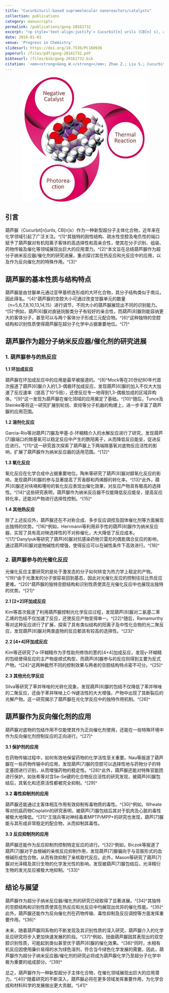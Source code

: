 ```yaml
---
title: "Cucurbituril-based supramolecular nanoreactors/catalysts"
collection: publications
category: manuscripts
permalink: /publications/gong-20161732
excerpt: "<p style='text-align:justify'> Cucurbit[n] urils (CB[n] s), as a kind of rapidly developing supramolecular hosts, have been attracting more and more attentions. With their rigid structures, hydrophobic cavities and electronegative carbonyl groups on the portals, CB[n] s show their unique recognition properties——high selectivity and high binding affinity toward organic cations. In the past decade, CB[n] s have been utilized not only in basic recognition research but also in the construction of complicated three-dimensional materials and even in drug delivery systems. Besides, CB[n] s have been creatively used to control the reaction process and have obtained numerous successes. Herein, this review mainly describes the use of cucurbiturils as supramolecular nanoreactors/catalysts to accelerate or control the reaction process in thermal reactions as well as photoreactions. Moreover, the inhibition effect on guest's activity caused by the encapsulation inside cucurbiturils is also discussed.</p><img src='/images/GA/gong-20161732.jpg' style='width: 400px; border-radius: 20px; display: block; margin: 0 auto;'>"
date: 2016-01-01
venue: 'Progress in Chemistry'
slidesurl: https://doi.org/10.7536/PC160936
paperurl: /files/pdf/gong-20161732.pdf
bibtexurl: /files/bib/gong-20161732.bib
citation: '<em><strong>Gong W.</strong></em>; Zhao Z.; Liu S.; Cucurbituril-based supramolecular nanoreactors/catalysts. <em>Progress in Chemistry,</em>&nbsp; <strong>2016</strong>, 28 (12): 1732-1742.&nbsp;https://doi.org/10.7536/PC160936'
---
```



<img src='/images/GA/gong-20161732.jpg' style='border-radius: 20px; display: block; margin: 0 auto;'>

## 引言

葫芦脲（Cucurbit[n]urils, CB[n]s）作为一种新型超分子主体化合物，近年来在化学领域引起了广泛关注。^[1]^其独特的刚性结构、疏水性空腔及电负性的端口赋予了葫芦脲对有机阳离子客体的高选择性和高亲合性，使其在分子识别、组装、药物传输及催化等领域展现出巨大的应用潜力。^[2]^本文旨在总结葫芦脲作为超分子纳米反应器/催化剂的研究进展，重点探讨其在热反应和光反应中的应用，以及作为反向催化剂的特殊作用。^[3]^

## 葫芦脲的基本性质与结构特点

葫芦脲是由甘脲单元通过亚甲基桥连形成的大环化合物，其分子结构类似于南瓜，因此得名。^[4]^葫芦脲的空腔大小可通过改变甘脲单元的数量（n=5,6,7,8,10,13,14,15）进行调节，不同大小的葫芦脲展现出不同的识别能力。^[5]^例如，葫芦[6]脲对直链烷胺类分子有较好的亲合性，而葫芦[8]脲则能容纳更大的客体分子，甚至可以与两个客体分子形成三元配合物。^[6]^这种独特的空腔结构和识别性质使得葫芦脲在超分子化学中占据重要地位。^[7]^

## 葫芦脲作为超分子纳米反应器/催化剂的研究进展

### 1. 葫芦脲参与的热反应

**1.1 环加成反应**

葫芦脲在环加成反应中的应用是最早被报道的。^[8]^Mock等在20世纪80年代首次报道了葫芦[6]脲介入的1,3-偶极环加成反应，发现葫芦[6]脲的加入不仅大大加速了反应速率（提高了10^5倍），还使反应专一地得到1,3-偶极加成的区域异构体。^[9]^这一发现为葫芦脲在催化领域的应用奠定了基础。^[10]^随后，Tunce及Steinke等将这一研究扩展到轮烷、索烃等分子机器的构建上，进一步丰富了葫芦脲的应用范围。

**1.2 溶剂化反应**

Garcia-Rio等对葫芦[7]脲及甲基-β-环糊精介入的水解反应进行了研究，发现葫芦[7]脲端口的羰基氧可以稳定反应中产生的酰阳离子，从而降低反应能垒，促进反应进行。^[11]^这一研究首次探索了葫芦脲上下两端羰基氧对底物反应活性的影响，扩展了葫芦脲作为纳米反应器的适用范围。^[12]^

**1.3 氧化反应**

氧化反应在化学合成中占据重要地位。陶朱等研究了葫芦[8]脲对醇氧化反应的影响，发现葫芦[8]脲的参与显著提高了芳香醇和丙烯醇的转化率。^[13]^此外，葫芦[8]脲还对呋喃和噻吩的氧化反应表现出催化效果，对反应产物具有极高的选择性。^[14]^这些研究表明，葫芦脲作为纳米反应器不仅能降低反应能垒，提高反应转化率，还能对产物进行选择性控制。^[15]^

**1.4 其他热反应**

除了上述反应外，葫芦脲还在不对称合成、多步反应调控及固体催化剂等方面展现出独特的优势。^[16]^例如，Herrmann等利用非手性的葫芦[8]脲作为纳米反应器，实现了具有高对映选择性的不对称催化，大大降低了反应成本。^[17]^Danylyuk等研究了葫芦[6]脲对抗感染药物贝雷尼的偶氮偶合反应的影响，通过葫芦[6]脲对底物碱性的增强，使得反应可以在碱性条件下高效进行。^[18]^

### 2. 葫芦脲参与的光催化反应

光催化反应主要研究的是处于激发态的分子如何转变为热力学上稳定的产物。^[19]^由于光激发的分子很容易回到基态，因此对光催化反应的控制往往比热反应更难。^[20]^葫芦脲的独特空腔结构和识别性质使其在光催化反应中也展现出独特的优势。^[21]^

**2.1 [2+2]环加成反应**

Kim等首次报道了利用葫芦脲控制光化学反应过程，发现葫芦[8]脲对二氨基二苯乙烯的包结不仅加速了反应，还使反应产物变得单一。^[22]^随后，Ramamurthy等对这种反应进行了扩展，探索了具有类似结构的阳离子及中性化合物的光二聚反应，发现葫芦[8]脲对两类底物的反应都具有较高的选择性。^[23]^

**2.2 [4+4]环加成反应**

Kim等还研究了α-环糊精作为手性助剂修饰的蒽的[4+4]加成反应，发现γ-环糊精的包结使得反应的主产物是顺式构型，而葫芦[8]脲参与的反应则得到主要为反式产物。^[24]^这两种截然不同的控制效果与两者的空腔结构特点密不可分。^[25]^

**2.3 其他光化学反应**

Silva等研究了苯并咪唑的光转化现象，发现葫芦[8]脲的包结不仅降低了苯并咪唑的二聚反应，还由于苯并咪唑上C-N键活性的大大增强，产物中出现了其断裂后的光解产物。这一研究揭示了葫芦脲在光化学反应中的独特作用机制。^[26]^

## 葫芦脲作为反向催化剂的应用

葫芦脲对底物的包结作用不仅能使其作为正向催化剂使用，还能在一些特殊环境中作为反向催化剂控制反应的正向进行。^[27]^

**3.1 保护剂的应用**

在药物传输过程中，如何有效地保留药物的化学活性至关重要。Nau等报道了葫芦脲在一些药物传输中的应用，发现葫芦[7]脲的空腔可以选择性地与药物分子的特定基团进行识别，从而增强药物的稳定性。^[28]^此外，葫芦脲还能对特殊官能团进行保护，如张希等对含Se-Se键的化合物反应活性的研究发现，被葫芦[6]脲包结后，其氧化和还原活性都被完全抑制。^[29]^

**3.2 毒性抑制剂的应用**

葫芦脲还能通过主客体相互作用有效抑制有毒物质的毒性。^[30]^例如，Wheate等对抗癌药物Cisplatin的研究表明，被葫芦[7]脲包结后其对于肌肉及心脏的毒性被极大地降低。^[31]^王瑞兵等对神经毒素MPTP/MPP+的研究也发现，葫芦[7]脲能与其形成非常稳定的配合物，从而抑制其毒性。

**3.3 反应抑制剂的应用**

葫芦脲还能作为反应抑制剂控制特定反应的进行。^[32]^例如，Biczok等报道了葫芦[7]脲对于血根碱的亲核反应抑制作用，发现葫芦[7]脲偏向于与亚胺形式的血根碱形成包合物，从而有效抑制了亲核取代反应。此外，Mason等研究了葫芦[7]脲对光泽精及其衍生物的化学发光性的影响，发现被葫芦[7]脲包结后，光泽精衍生物的发光反应被极大地抑制。^[33]^

## 结论与展望

葫芦脲作为超分子纳米反应器/催化剂的研究已经取得了显著进展。^[34]^其独特的空腔结构和识别性质使其在热反应和光反应中均展现出优异的催化性能。^[35]^此外，葫芦脲还能作为反向催化剂在药物传输、毒性抑制及反应调控等方面发挥重要作用。^[36]^

未来，随着葫芦脲同系物的不断发现及其识别性质的深入研究，葫芦脲介入的化学反应研究将步入更加快速发展的阶段。^[37]^例如，扭曲葫芦脲因其表现出的双空腔识别性质，可能起到类似甚至优于葫芦[8]脲的催化效果。^[38]^同时，水相有机反应因使用廉价易得的水为绿色溶剂，符合当今绿色化学发展的需要。因此，葫芦脲作为超分子纳米反应器/催化剂的研究必将成为葫芦脲化学乃至超分子化学中极为重要的组成部分。^[39]^

总之，葫芦脲作为一种新型超分子主体化合物，在催化领域展现出巨大的应用潜力。^[40]^随着研究的不断深入，葫芦脲必将在更多领域发挥重要作用，为化学合成和材料科学的发展做出更大贡献。^[41]^